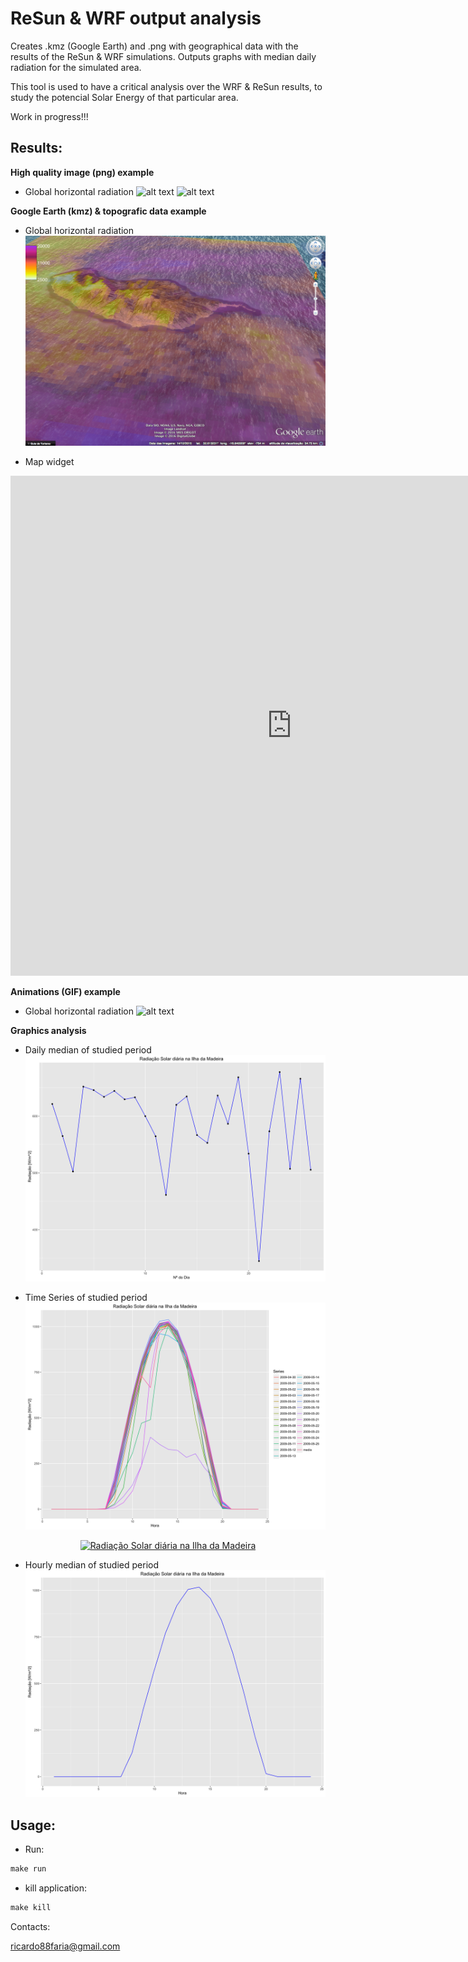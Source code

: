 # ReSun & WRF output analysis
Creates .kmz (Google Earth) and .png with geographical data with the results of the ReSun & WRF simulations. Outputs graphs with median daily radiation for the simulated area.

This tool is used to have a critical analysis over the WRF & ReSun results, to study the potencial Solar Energy of that particular area.

Work in progress!!!

## Results:

**High quality image (png) example**

* Global horizontal radiation
![alt text](obs/Rad_2009-05-01.png)
![alt text](obs/Rad_2009-05-02.png)

**Google Earth (kmz) & topografic data example**

* Global horizontal radiation
![alt text](obs/kmz.png)

* Map widget
<iframe width="900" height="800" frameborder="0" scrolling="no" src="https://plot.ly/~ricardo88faria/10.embed"></iframe>



**Animations (GIF) example**

* Global horizontal radiation
![alt text](obs/Rad_2009-05-25.gif)

**Graphics analysis**

* Daily median of studied period
![alt text](obs/Rad_daily_2009-04-30.png)


* Time Series of studied period
![alt text](obs/Rad_hour_TS_2009-04-30.png)

<div>
    <a href="https://plot.ly/~ricardo88faria/12/" target="_blank" title="Radiação Solar diária na Ilha da Madeira" style="display: block; text-align: center;"><img src="https://plot.ly/~ricardo88faria/12.png" alt="Radiação Solar diária na Ilha da Madeira" style="max-width: 100%;width: 600px;"  width="600" onerror="this.onerror=null;this.src='https://plot.ly/404.png';" /></a>
    <script data-plotly="ricardo88faria:12"  src="https://plot.ly/embed.js" async></script>
</div>



* Hourly median of studied period
![alt text](obs/Rad_month_2009-04-30.png)

## Usage:

* Run:
```r
make run
```

* kill application:
```r
make kill
```

Contacts:

<ricardo88faria@gmail.com>
